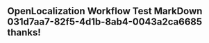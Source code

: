 <properties
ms.topic="hero-topic"
ms.test1="hero-topic"
ms.test2="test"/>

## OpenLocalization Workflow Test MarkDown 031d7aa7-82f5-4d1b-8ab4-0043a2ca6685 thanks!
